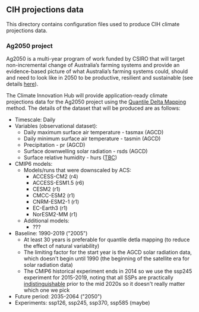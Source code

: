 ## CIH projections data

This directory contains configuration files used to produce CIH climate projections data. 

### Ag2050 project

Ag2050 is a multi-year program of work funded by CSIRO that will target non-incremental change of Australia’s farming systems
and provide an evidence-based picture of what Australia’s farming systems could,
should and need to look like in 2050 to be productive, resilient and sustainable
(see details [here](https://confluence.csiro.au/pages/viewpage.action?pageId=1706583873)).

The Climate Innovation Hub will provide application-ready climate projections data
for the Ag2050 project using the [Quantile Delta Mapping](https://github.com/climate-innovation-hub/qqscale/blob/master/docs/method_qdm.md) method.
The details of the dataset that will be produced are as follows:
- Timescale: Daily
- Variables (observational dataset):
  - Daily maximum surface air temperature - tasmax (AGCD)
  - Daily minimum surface air temperature - tasmin (AGCD)
  - Precipitation - pr (AGCD)
  - Surface downwelling solar radiation - rsds (AGCD)
  - Surface relative humidity - hurs ([TBC](https://github.com/AusClimateService/npcp/issues/2))
- CMIP6 models:
  - Models/runs that were downscaled by ACS: 
    - ACCESS-CM2 (r4)
    - ACCESS-ESM1.5 (r6)
    - CESM2 (r1)
    - CMCC-ESM2 (r1)
    - CNRM-ESM2-1 (r1)
    - EC-Earth3 (r1)
    - NorESM2-MM (r1)
  - Additional models:
    - ???
- Baseline: 1990-2019 ("2005")
  - At least 30 years is preferable for quantile detla mapping (to reduce the effect of natural variability)
  - The limiting factor for the start year is the AGCD solar radiation data, which doesn't begin until 1990 (the beginning of the satellite era for solar radiation data)
  - The CMIP6 historical experiment ends in 2014 so we use the ssp245 experiment for 2015-2019, noting that all SSPs are practically [indistinguishable](https://en.wikipedia.org/wiki/Shared_Socioeconomic_Pathways#/media/File:Atmospheric_CO%E2%82%82_concentrations_by_SSP_across_the_21st_century.svg) prior to the mid 2020s so it doesn't really matter which one we pick  
- Future period: 2035-2064 ("2050")
- Experiments: ssp126, ssp245, ssp370, ssp585 (maybe)

